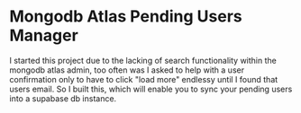 # Mongodb Atlas Pending Users Manager

I started this project due to the lacking of search functionality within the mongodb atlas admin, too often was
I asked to help with a user confirmation only to have to click "load more" endlessy until I found that users email. So I built this, which will enable you to sync your pending users into a supabase db instance. 

